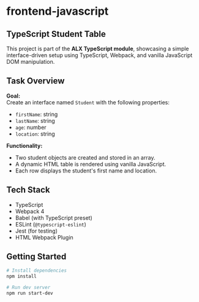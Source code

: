 # frontend-javascript
## TypeScript Student Table

This project is part of the **ALX TypeScript module**, showcasing a simple interface-driven setup using TypeScript, Webpack, and vanilla JavaScript DOM manipulation.

## Task Overview

**Goal:**  
Create an interface named `Student` with the following properties:
- `firstName`: string  
- `lastName`: string  
- `age`: number  
- `location`: string  

**Functionality:**  
- Two student objects are created and stored in an array.
- A dynamic HTML table is rendered using vanilla JavaScript.
- Each row displays the student's first name and location.

## Tech Stack

- TypeScript
- Webpack 4
- Babel (with TypeScript preset)
- ESLint (`@typescript-eslint`)
- Jest (for testing)
- HTML Webpack Plugin

## Getting Started

```bash
# Install dependencies
npm install

# Run dev server
npm run start-dev
